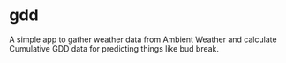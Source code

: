 # gdd
A simple app to gather weather data from Ambient Weather and calculate Cumulative GDD data for predicting things like bud break.
